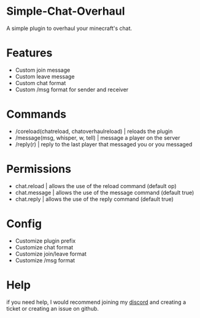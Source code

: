 # Simple-Chat-Overhaul

A simple plugin to overhaul your minecraft's chat.

# Features

- Custom join message
- Custom leave message
- Custom chat format
- Custom /msg format for sender and receiver

# Commands

- /coreload(chatreload, chatoverhaulreload) | reloads the plugin
- /message(msg, whisper, w, tell) <player> <message> | message a player on the server
- /reply(r) <message> | reply to the last player that messaged you or you messaged

# Permissions

- chat.reload | allows the use of the reload command (default op)
- chat.message | allows the use of the message command (default true)
- chat.reply | allows the use of the reply command (default true)

# Config

- Customize plugin prefix
- Customize chat format
- Customize join/leave format
- Customize /msg format

# Help
if you need help, I would recommend joining my [discord](https://discord.gg/E3qwNDDKDu) and creating a ticket or creating an issue on github.
